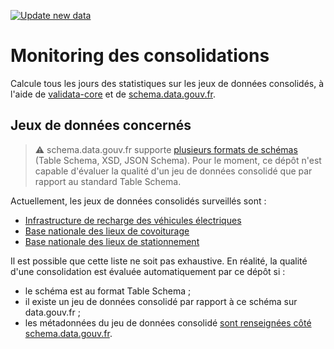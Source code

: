 [![Update new data](https://github.com/etalab/monitor-consolidation/workflows/Update%20new%20data/badge.svg)](https://github.com/etalab/monitor-consolidation/actions?query=workflow%3A%22Update+new+data%22)

# Monitoring des consolidations
Calcule tous les jours des statistiques sur les jeux de données consolidés, à l'aide de [validata-core](https://pypi.org/project/validata-core/) et de [schema.data.gouv.fr](https://schema.data.gouv.fr).


## Jeux de données concernés

> ⚠️ schema.data.gouv.fr supporte [plusieurs formats de schémas](https://schema.data.gouv.fr/documentation/validation-schemas) (Table Schema, XSD, JSON Schema). Pour le moment, ce dépôt n'est capable d'évaluer la qualité d'un jeu de données consolidé que par rapport au standard Table Schema.

Actuellement, les jeux de données consolidés surveillés sont :

- [Infrastructure de recharge des véhicules électriques](https://www.data.gouv.fr/fr/datasets/fichier-consolide-des-bornes-de-recharge-pour-vehicules-electriques/)
- [Base nationale des lieux de covoiturage](https://www.data.gouv.fr/fr/datasets/base-nationale-consolidee-des-lieux-de-covoiturage/)
- [Base nationale des lieux de stationnement](https://www.data.gouv.fr/fr/datasets/base-nationale-des-lieux-de-stationnement/)

Il est possible que cette liste ne soit pas exhaustive. En réalité, la qualité d'une consolidation est évaluée automatiquement par ce dépôt si :

- le schéma est au format Table Schema ;
- il existe un jeu de données consolidé par rapport à ce schéma sur data.gouv.fr ;
- les métadonnées du jeu de données consolidé [sont renseignées côté schema.data.gouv.fr](https://github.com/etalab/schema.data.gouv.fr/blob/master/aggregateur/static/consolidation.yml).
